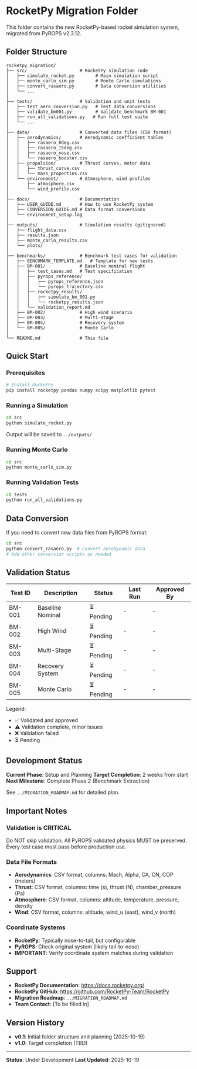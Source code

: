 # RocketPy Migration Folder

This folder contains the new RocketPy-based rocket simulation system, migrated from PyROPS v2.3.12.

## Folder Structure

```
rocketpy_migration/
├── src/                    # RocketPy simulation code
│   ├── simulate_rocket.py        # Main simulation script
│   ├── monte_carlo_sim.py        # Monte Carlo simulations
│   ├── convert_rasaero.py        # Data conversion utilities
│   └── ...
│
├── tests/                  # Validation and unit tests
│   ├── test_aero_conversion.py   # Test data conversions
│   ├── validate_bm001.py         # Validate benchmark BM-001
│   ├── run_all_validations.py   # Run full test suite
│   └── ...
│
├── data/                   # Converted data files (CSV format)
│   ├── aerodynamics/       # Aerodynamic coefficient tables
│   │   ├── rasaero_0deg.csv
│   │   ├── rasaero_15deg.csv
│   │   ├── rasaero_nose.csv
│   │   └── rasaero_booster.csv
│   ├── propulsion/         # Thrust curves, motor data
│   │   ├── thrust_curve.csv
│   │   └── mass_properties.csv
│   └── environment/        # Atmosphere, wind profiles
│       ├── atmosphere.csv
│       └── wind_profile.csv
│
├── docs/                   # Documentation
│   ├── USER_GUIDE.md       # How to use RocketPy system
│   ├── CONVERSION_GUIDE.md # Data format conversions
│   └── environment_setup.log
│
├── outputs/                # Simulation results (gitignored)
│   ├── flight_data.csv
│   ├── results.json
│   ├── monte_carlo_results.csv
│   └── plots/
│
├── benchmarks/             # Benchmark test cases for validation
│   ├── BENCHMARK_TEMPLATE.md   # Template for new tests
│   ├── BM-001/             # Baseline nominal flight
│   │   ├── test_cases.md   # Test specification
│   │   ├── pyrops_reference/
│   │   │   ├── pyrops_reference.json
│   │   │   └── pyrops_trajectory.csv
│   │   ├── rocketpy_results/
│   │   │   ├── simulate_bm_001.py
│   │   │   └── rocketpy_results.json
│   │   └── validation_report.md
│   ├── BM-002/             # High wind scenario
│   ├── BM-003/             # Multi-stage
│   ├── BM-004/             # Recovery system
│   └── BM-005/             # Monte Carlo
│
└── README.md               # This file
```

## Quick Start

### Prerequisites

```bash
# Install RocketPy
pip install rocketpy pandas numpy scipy matplotlib pytest
```

### Running a Simulation

```bash
cd src
python simulate_rocket.py
```

Output will be saved to `../outputs/`

### Running Monte Carlo

```bash
cd src
python monte_carlo_sim.py
```

### Running Validation Tests

```bash
cd tests
python run_all_validations.py
```

## Data Conversion

If you need to convert new data files from PyROPS format:

```bash
cd src
python convert_rasaero.py  # Convert aerodynamic data
# Add other conversion scripts as needed
```

## Validation Status

| Test ID | Description | Status | Last Run | Approved By |
|---------|-------------|--------|----------|-------------|
| BM-001 | Baseline Nominal | ⏳ Pending | - | - |
| BM-002 | High Wind | ⏳ Pending | - | - |
| BM-003 | Multi-Stage | ⏳ Pending | - | - |
| BM-004 | Recovery System | ⏳ Pending | - | - |
| BM-005 | Monte Carlo | ⏳ Pending | - | - |

Legend:
- ✅ Validated and approved
- ⚠️ Validation complete, minor issues
- ❌ Validation failed
- ⏳ Pending

## Development Status

**Current Phase**: Setup and Planning
**Target Completion**: 2 weeks from start
**Next Milestone**: Complete Phase 2 (Benchmark Extraction)

See `../MIGRATION_ROADMAP.md` for detailed plan.

## Important Notes

### Validation is CRITICAL

Do NOT skip validation. All PyROPS validated physics MUST be preserved. Every test case must pass before production use.

### Data File Formats

- **Aerodynamics**: CSV format, columns: Mach, Alpha, CA, CN, COP (meters)
- **Thrust**: CSV format, columns: time (s), thrust (N), chamber_pressure (Pa)
- **Atmosphere**: CSV format, columns: altitude, temperature, pressure, density
- **Wind**: CSV format, columns: altitude, wind_u (east), wind_v (north)

### Coordinate Systems

- **RocketPy**: Typically nose-to-tail, but configurable
- **PyROPS**: Check original system (likely tail-to-nose)
- **IMPORTANT**: Verify coordinate system matches during validation

## Support

- **RocketPy Documentation**: https://docs.rocketpy.org/
- **RocketPy GitHub**: https://github.com/RocketPy-Team/RocketPy
- **Migration Roadmap**: `../MIGRATION_ROADMAP.md`
- **Team Contact**: [To be filled in]

## Version History

- **v0.1**: Initial folder structure and planning (2025-10-19)
- **v1.0**: Target completion (TBD)

---

**Status**: Under Development
**Last Updated**: 2025-10-19
